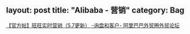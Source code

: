 layout: post
title: "Alibaba - 营销"
category: Bag
---

[【官方帖】旺旺实时营销（5.7更新） -询盘和客户- 阿里巴巴外贸圈外贸论坛](http://waimaoquan.alibaba.com/bbs/read-htm-tid-1934693-1-fid-253.html)